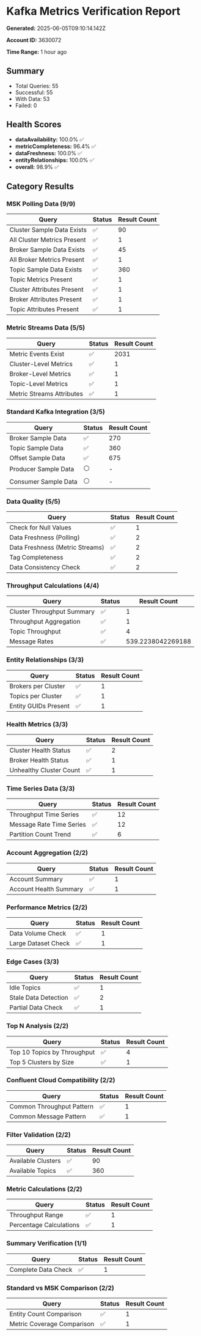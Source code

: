 # Kafka Metrics Verification Report

**Generated:** 2025-06-05T09:10:14.142Z

**Account ID:** 3630072

**Time Range:** 1 hour ago

## Summary

- Total Queries: 55
- Successful: 55
- With Data: 53
- Failed: 0

## Health Scores

- **dataAvailability:** 100.0% ✅
- **metricCompleteness:** 96.4% ✅
- **dataFreshness:** 100.0% ✅
- **entityRelationships:** 100.0% ✅
- **overall:** 98.9% ✅

## Category Results

### MSK Polling Data (9/9)

| Query | Status | Result Count |
|-------|--------|-------------|
| Cluster Sample Data Exists | ✅ | 90 |
| All Cluster Metrics Present | ✅ | 1 |
| Broker Sample Data Exists | ✅ | 45 |
| All Broker Metrics Present | ✅ | 1 |
| Topic Sample Data Exists | ✅ | 360 |
| Topic Metrics Present | ✅ | 1 |
| Cluster Attributes Present | ✅ | 1 |
| Broker Attributes Present | ✅ | 1 |
| Topic Attributes Present | ✅ | 1 |

### Metric Streams Data (5/5)

| Query | Status | Result Count |
|-------|--------|-------------|
| Metric Events Exist | ✅ | 2031 |
| Cluster-Level Metrics | ✅ | 1 |
| Broker-Level Metrics | ✅ | 1 |
| Topic-Level Metrics | ✅ | 1 |
| Metric Streams Attributes | ✅ | 1 |

### Standard Kafka Integration (3/5)

| Query | Status | Result Count |
|-------|--------|-------------|
| Broker Sample Data | ✅ | 270 |
| Topic Sample Data | ✅ | 360 |
| Offset Sample Data | ✅ | 675 |
| Producer Sample Data | ⚪ | - |
| Consumer Sample Data | ⚪ | - |

### Data Quality (5/5)

| Query | Status | Result Count |
|-------|--------|-------------|
| Check for Null Values | ✅ | 1 |
| Data Freshness (Polling) | ✅ | 2 |
| Data Freshness (Metric Streams) | ✅ | 2 |
| Tag Completeness | ✅ | 2 |
| Data Consistency Check | ✅ | 2 |

### Throughput Calculations (4/4)

| Query | Status | Result Count |
|-------|--------|-------------|
| Cluster Throughput Summary | ✅ | 1 |
| Throughput Aggregation | ✅ | 1 |
| Topic Throughput | ✅ | 4 |
| Message Rates | ✅ | 539.2238042269188 |

### Entity Relationships (3/3)

| Query | Status | Result Count |
|-------|--------|-------------|
| Brokers per Cluster | ✅ | 1 |
| Topics per Cluster | ✅ | 1 |
| Entity GUIDs Present | ✅ | 1 |

### Health Metrics (3/3)

| Query | Status | Result Count |
|-------|--------|-------------|
| Cluster Health Status | ✅ | 2 |
| Broker Health Status | ✅ | 1 |
| Unhealthy Cluster Count | ✅ | 1 |

### Time Series Data (3/3)

| Query | Status | Result Count |
|-------|--------|-------------|
| Throughput Time Series | ✅ | 12 |
| Message Rate Time Series | ✅ | 12 |
| Partition Count Trend | ✅ | 6 |

### Account Aggregation (2/2)

| Query | Status | Result Count |
|-------|--------|-------------|
| Account Summary | ✅ | 1 |
| Account Health Summary | ✅ | 1 |

### Performance Metrics (2/2)

| Query | Status | Result Count |
|-------|--------|-------------|
| Data Volume Check | ✅ | 1 |
| Large Dataset Check | ✅ | 1 |

### Edge Cases (3/3)

| Query | Status | Result Count |
|-------|--------|-------------|
| Idle Topics | ✅ | 1 |
| Stale Data Detection | ✅ | 2 |
| Partial Data Check | ✅ | 1 |

### Top N Analysis (2/2)

| Query | Status | Result Count |
|-------|--------|-------------|
| Top 10 Topics by Throughput | ✅ | 4 |
| Top 5 Clusters by Size | ✅ | 1 |

### Confluent Cloud Compatibility (2/2)

| Query | Status | Result Count |
|-------|--------|-------------|
| Common Throughput Pattern | ✅ | 1 |
| Common Message Pattern | ✅ | 1 |

### Filter Validation (2/2)

| Query | Status | Result Count |
|-------|--------|-------------|
| Available Clusters | ✅ | 90 |
| Available Topics | ✅ | 360 |

### Metric Calculations (2/2)

| Query | Status | Result Count |
|-------|--------|-------------|
| Throughput Range | ✅ | 1 |
| Percentage Calculations | ✅ | 1 |

### Summary Verification (1/1)

| Query | Status | Result Count |
|-------|--------|-------------|
| Complete Data Check | ✅ | 1 |

### Standard vs MSK Comparison (2/2)

| Query | Status | Result Count |
|-------|--------|-------------|
| Entity Count Comparison | ✅ | 1 |
| Metric Coverage Comparison | ✅ | 1 |


